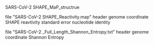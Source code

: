 SARS-CoV-2 SHAPE_MaP_structrue

file "SARS-CoV-2 SHAPE_Reactivity.map" header
genome coordinate  SHAPE reavtivity  standard error  nucleotide identity

file "SARS-CoV-2 _Full_Length_Shannon_Entropy.txt" header
genome coordinate  Shannon Entropy

